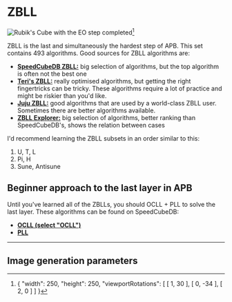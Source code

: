 # ZBLL
<image class="right" alt="Rubik's Cube with the EO step completed" src="/images/tutorial/zbll/zbll.png">[^zbll]<br>

ZBLL is the last and simultaneously the hardest step of APB. This set contains 493 algorithms. Good sources for ZBLL algorithms are:
- [**SpeedCubeDB ZBLL:**](https://speedcubedb.com/a/ZBLL) big selection of algorithms, but the top algorithm is often not the best one
- [**Teri's ZBLL:**](https://docs.google.com/spreadsheets/d/1BiQZkCZvTDRlW6Y6jTBHXPPjZF9k55x8YJgXXs5nhCs/) really optimised algorithms, but getting the right fingertricks can be tricky. These algorithms require a lot of practice and might be riskier than you'd like.
- [**Juju ZBLL:**](https://docs.google.com/spreadsheets/d/1-uwmZHf4vwJxFgeB3-TiF8MQ0RFSS30d5CUK96PoIwk/) good algorithms that are used by a world-class ZBLL user. Sometimes there are better algorithms available.
- [**ZBLL Explorer:**](https://pepkin88.me/zbll-explorer/) big selection of algorithms, better ranking than SpeedCubeDB's, shows the relation between cases

I'd recommend learning the ZBLL subsets in an order similar to this:
1. U, T, L
2. Pi, H
3. Sune, Antisune

## Beginner approach to the last layer in APB
Until you've learned all of the ZBLLs, you should OCLL + PLL to solve the last layer. These algorithms can be found on SpeedCubeDB:
- [**OCLL (select "OCLL")**](https://speedcubedb.com/a/3x3/OLL)
- [**PLL**](https://speedcubedb.com/a/3x3/PLL)
<hr>

## Image generation parameters
[^zbll]: { "width": 250, "height": 250, "viewportRotations": [ [ 1, 30 ], [ 0, -34 ], [ 2, 0 ] ] }